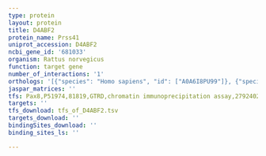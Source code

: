 ```yaml
---
type: protein
layout: protein
title: D4ABF2
protein_name: Prss41
uniprot_accession: D4ABF2
ncbi_gene_id: '681033'
organism: Rattus norvegicus
function: target gene
number_of_interactions: '1'
orthologs: '[{"species": "Homo sapiens", "id": ["A0A6I8PU99"]}, {"species": "Mus musculus", "id": ["<a href=\"/protein/q920s2\">Q920S2</a>"]}]'
jaspar_matrices: ''
tfs: Pax8,P51974,81819,GTRD,chromatin immunoprecipitation assay,27924024%5Buid%5D,No
targets: ''
tfs_download: tfs_of_D4ABF2.tsv
targets_download: ''
bindingSites_download: ''
binding_sites_ls: ''

---
```

